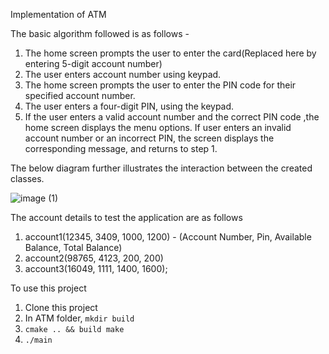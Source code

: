 
Implementation of ATM 


The basic algorithm followed is as follows - 
1. The home screen prompts the user to enter the card(Replaced here by entering 5-digit account number)
2. The user enters account number using keypad. 
3. The home screen prompts the user to enter the PIN code for their specified account number.
4. The user enters a four-digit PIN, using the keypad.
5. If the user enters a valid account number and the correct PIN code ,the home screen displays the menu options. If user enters an invalid account number or an incorrect PIN, the screen displays the corresponding message, and returns to step 1. 


The below diagram further illustrates the interaction between the created classes. 

![image (1)](https://user-images.githubusercontent.com/13797654/114977801-4eb82880-9e56-11eb-9485-a85c3178a849.jpg)

The account details to test the application are as follows
1. account1(12345, 3409, 1000, 1200) - (Account Number, Pin, Available Balance, Total Balance)
2. account2(98765, 4123, 200, 200)
3. account3(16049, 1111, 1400, 1600);

To use this project
1. Clone this project
2. In ATM folder, ```mkdir build```
3. ```cmake .. && build make```
4. ```./main```

